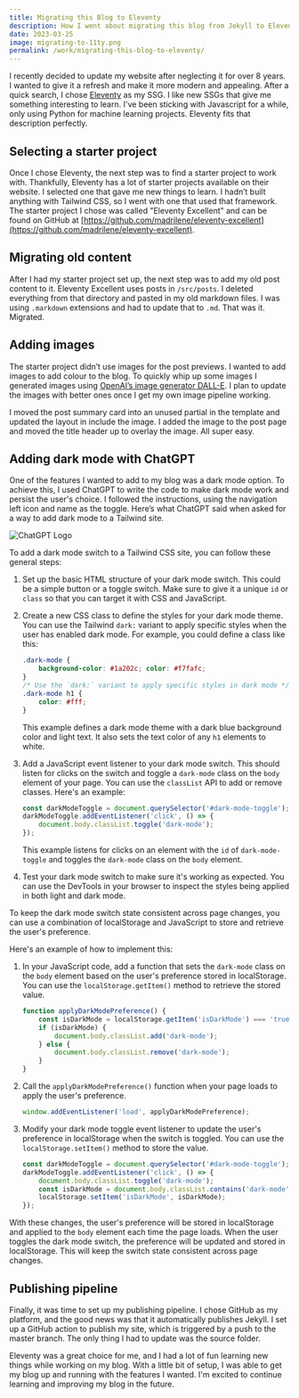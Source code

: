 ```yaml
---
title: Migrating this Blog to Eleventy
description: How I went about migrating this blog from Jekyll to Eleventy.
date: 2023-03-25
image: migrating-to-11ty.png
permalink: /work/migrating-this-blog-to-eleventy/
---
```


I recently decided to update my website after neglecting it for over 8 years. I wanted to give it a refresh and make it more modern and appealing. After a quick search, I chose [Eleventy](https://11ty.dev) as my SSG. I like new SSGs that give me something interesting to learn. I've been sticking with Javascript for a while, only using Python for machine learning projects. Eleventy fits that description perfectly.

## Selecting a starter project

Once I chose Eleventy, the next step was to find a starter project to work with. Thankfully, Eleventy has a lot of starter projects available on their website. I selected one that gave me new things to learn. I hadn’t built anything with Tailwind CSS, so I went with one that used that framework. The starter project I chose was called "Eleventy Excellent" and can be found on GitHub at [https://github.com/madrilene/eleventy-excellent](https://github.com/madrilene/eleventy-excellent).

## Migrating old content

After I had my starter project set up, the next step was to add my old post content to it. Eleventy Excellent uses posts in `/src/posts`. I deleted everything from that directory and pasted in my old markdown files. I was using `.markdown` extensions and had to update that to `.md`. That was it. Migrated.

## Adding images

The starter project didn’t use images for the post previews. I wanted to add images to add colour to the blog. To quickly whip up some images I generated images using [OpenAI’s image generator DALL-E](https://labs.openai.com/). I plan to update the images with better ones once I get my own image pipeline working.

I moved the post summary card into an unused partial in the template and updated the layout in include the image. I added the image to the post page and moved the title header up to overlay the image. All super easy.

## Adding dark mode with ChatGPT

One of the features I wanted to add to my blog was a dark mode option. To achieve this, I used ChatGPT to write the code to make dark mode work and persist the user's choice. I followed the instructions, using the navigation left icon and name as the toggle. Here’s what ChatGPT said when asked for a way to add dark mode to a Tailwind site.

<div class="chatgpt">
<img src="/assets/images/chatgpt.svg" class="chatgpt-logo" alt="ChatGPT Logo" />

To add a dark mode switch to a Tailwind CSS site, you can follow these general steps:

1. Set up the basic HTML structure of your dark mode switch. This could be a simple button or a toggle switch. Make sure to give it a unique `id` or `class` so that you can target it with CSS and JavaScript.
2. Create a new CSS class to define the styles for your dark mode theme. You can use the Tailwind `dark:` variant to apply specific styles when the user has enabled dark mode. For example, you could define a class like this:
    
    ```css
    .dark-mode { 
    	background-color: #1a202c; color: #f7fafc;
    }
    /* Use the `dark:` variant to apply specific styles in dark mode */
    .dark-mode h1 { 
    	color: #fff;
    }
    ```
    
    This example defines a dark mode theme with a dark blue background color and light text. It also sets the text color of any `h1` elements to white.
    
3. Add a JavaScript event listener to your dark mode switch. This should listen for clicks on the switch and toggle a `dark-mode` class on the `body` element of your page. You can use the `classList` API to add or remove classes. Here's an example:
    
    ```jsx
    const darkModeToggle = document.querySelector('#dark-mode-toggle');
    darkModeToggle.addEventListener('click', () => { 
    	document.body.classList.toggle('dark-mode');
    });
    ```
    
    This example listens for clicks on an element with the `id` of `dark-mode-toggle` and toggles the `dark-mode` class on the `body` element.
    
4. Test your dark mode switch to make sure it's working as expected. You can use the DevTools in your browser to inspect the styles being applied in both light and dark mode.

To keep the dark mode switch state consistent across page changes, you can use a combination of localStorage and JavaScript to store and retrieve the user's preference.

Here's an example of how to implement this:

1. In your JavaScript code, add a function that sets the `dark-mode` class on the `body` element based on the user's preference stored in localStorage. You can use the `localStorage.getItem()` method to retrieve the stored value.
    
    ```jsx
    function applyDarkModePreference() { 
    	const isDarkMode = localStorage.getItem('isDarkMode') === 'true'; 
    	if (isDarkMode) { 
    		document.body.classList.add('dark-mode'); 
    	} else { 
    		document.body.classList.remove('dark-mode'); 
    	}
    }
    ```
    
2. Call the `applyDarkModePreference()` function when your page loads to apply the user's preference.
    
    ```jsx
    window.addEventListener('load', applyDarkModePreference);
    ```
    
3. Modify your dark mode toggle event listener to update the user's preference in localStorage when the switch is toggled. You can use the `localStorage.setItem()` method to store the value.
    
    ```jsx
    const darkModeToggle = document.querySelector('#dark-mode-toggle');
    darkModeToggle.addEventListener('click', () => { 
    	document.body.classList.toggle('dark-mode'); 
    	const isDarkMode = document.body.classList.contains('dark-mode'); 
    	localStorage.setItem('isDarkMode', isDarkMode);
    });
    ```
With these changes, the user's preference will be stored in localStorage and applied to the `body` element each time the page loads. When the user toggles the dark mode switch, the preference will be updated and stored in localStorage. This will keep the switch state consistent across page changes.
</div>

## Publishing pipeline

Finally, it was time to set up my publishing pipeline. I chose GitHub as my platform, and the good news was that it automatically publishes Jekyll. I set up a GitHub action to publish my site, which is triggered by a push to the master branch. The only thing I had to update was the source folder.

Eleventy was a great choice for me, and I had a lot of fun learning new things while working on my blog. With a little bit of setup, I was able to get my blog up and running with the features I wanted. I'm excited to continue learning and improving my blog in the future.